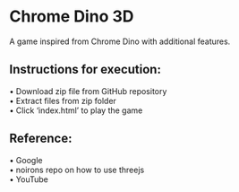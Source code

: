 # Chrome Dino 3D
A game inspired from Chrome Dino with additional features.


## Instructions for execution:
• Download zip file from GitHub repository  
• Extract files from zip folder  
• Click ‘index.html’ to play the game  


## Reference:
• Google  
• noirons repo on how to use threejs  
• YouTube  
